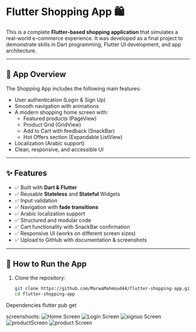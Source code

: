 # Flutter Shopping App 🛍️

This is a complete **Flutter-based shopping application** that simulates a real-world e-commerce experience. It was developed as a final project to demonstrate skills in Dart programming, Flutter UI development, and app architecture.

---

## 📱 App Overview

The Shopping App includes the following main features:

- User authentication (Login & Sign Up)
- Smooth navigation with animations
- A modern shopping home screen with:
  - Featured products (PageView)
  - Product Grid (GridView)
  - Add to Cart with feedback (SnackBar)
  - Hot Offers section (Expandable ListView)
- Localization (Arabic support)
- Clean, responsive, and accessible UI

---

## ✨ Features

- ✅ Built with **Dart & Flutter**
- ✅ Reusable **Stateless** and **Stateful** Widgets
- ✅ Input validation
- ✅ Navigation with **fade transitions**
- ✅ Arabic localization support
- ✅ Structured and modular code
- ✅ Cart functionality with SnackBar confirmation
- ✅ Responsive UI (works on different screen sizes)
- ✅ Upload to GitHub with documentation & screenshots

---

## 🔧 How to Run the App

1. Clone the repository:
   ```bash
   git clone https://github.com/MarwaMahmoud44/flutter-shopping-app.git
   cd flutter-shopping-app
 Dependencies
flutter pub get

screenshoots:
![Home Screen](assets/screenshots/welcome.jpg)
![Login Screen](assets/screenshots/login.jpg)
![signuo Screen](assets/screenshots/signup.jpg)
![productScreen](assets/screenshots/product.jpg)
![product Screen](assets/screenshots/offer.jpg)
